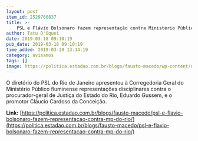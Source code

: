 ```yaml
---
layout: post
item_id: 2529760837
title: >-
    PSL e Flávio Bolsonaro fazem representação contra Ministério Público do Rio
author: Tatu D'Oquei
date: 2019-03-18 09:10:19
pub_date: 2019-03-18 09:10:19
time_added: 2019-03-20 13:14:19
category: avisamos
tags: []
image: https://politica.estadao.com.br/blogs/fausto-macedo/wp-content/uploads/sites/41/2019/03/flavio-bolsonaro-dida-sampaio.jpg
---
```


O diretório do PSL do Rio de Janeiro apresentou à Corregedoria Geral do Ministério Público fluminense representações disciplinares contra o procurador-geral de Justiça do Estado do Rio, Eduardo Gussem, e o promotor Cláucio Cardoso da Conceição.

**Link:** [https://politica.estadao.com.br/blogs/fausto-macedo/psl-e-flavio-bolsonaro-fazem-representacao-contra-mp-do-rio/](https://politica.estadao.com.br/blogs/fausto-macedo/psl-e-flavio-bolsonaro-fazem-representacao-contra-mp-do-rio/)

